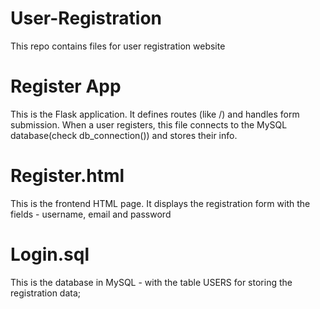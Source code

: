 # User-Registration
This repo contains files for user registration website 
# **Register App**  
  This is the Flask application. It defines routes (like /) and handles form submission. When a user registers, this file connects to the MySQL database(check db_connection()) and stores their info.
# **Register.html** 
  This is the frontend HTML page. It displays the registration form with the fields - username, email and password
# **Login.sql**
  This is the database in MySQL - with the table USERS for storing the registration data;
